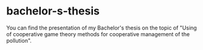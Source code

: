 # bachelor-s-thesis
You can find the presentation of my Bachelor's thesis on the topic of "Using of cooperative game theory methods for cooperative management of the pollution".
